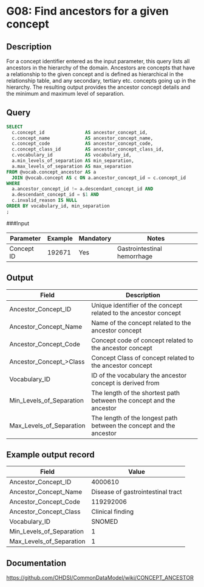 <!---
Group:general
Name:G08 Find ancestors for a given concept
Author:Patrick Ryan
CDM Version: 5.3
-->

# G08: Find ancestors for a given concept

## Description
For a concept identifier entered as the input parameter, this query lists all ancestors in the hierarchy of the domain. Ancestors are concepts that have a relationship to the given concept and is defined as hierarchical in the relationship table, and any secondary, tertiary etc. concepts going up in the hierarchy. The resulting output provides the ancestor concept details and the minimum and maximum level of separation.

## Query
```sql
SELECT
  c.concept_id               AS ancestor_concept_id,
  c.concept_name             AS ancestor_concept_name,
  c.concept_code             AS ancestor_concept_code,
  c.concept_class_id         AS ancestor_concept_class_id,
  c.vocabulary_id            AS vocabulary_id,
  a.min_levels_of_separation AS min_separation,
  a.max_levels_of_separation AS max_separation
FROM @vocab.concept_ancestor AS a
  JOIN @vocab.concept AS c ON a.ancestor_concept_id = c.concept_id
WHERE 
  a.ancestor_concept_id != a.descendant_concept_id AND 
  a.descendant_concept_id = $1 AND
  c.invalid_reason IS NULL
ORDER BY vocabulary_id, min_separation
;
```
###Input

|  Parameter |  Example |  Mandatory |  Notes |
| --- | --- | --- | --- |
|  Concept ID |  192671 |  Yes | Gastrointestinal hemorrhage |

## Output

|  Field |  Description |
| --- | --- |
|  Ancestor_Concept_ID |  Unique identifier of the concept related to the ancestor concept |
|  Ancestor_Concept_Name |  Name of the concept related to the ancestor concept |
|  Ancestor_Concept_Code |  Concept code of concept related to the ancestor concept |
|  Ancestor_Concept_>Class |  Concept Class of concept related to the ancestor concept |
|  Vocabulary_ID |  ID of the vocabulary the ancestor concept is derived from |
|  Min_Levels_of_Separation |  The length of the shortest path between the concept and the ancestor |
|  Max_Levels_of_Separation |  The length of the longest path between the concept and the ancestor |

## Example output record

|  Field |  Value |
| --- | --- |
|  Ancestor_Concept_ID |  4000610 |
|  Ancestor_Concept_Name |  Disease of gastrointestinal tract |
|  Ancestor_Concept_Code |  119292006 |
|  Ancestor_Concept_Class |  Clinical finding |
|  Vocabulary_ID |  SNOMED |
|  Min_Levels_of_Separation |  1 |
|  Max_Levels_of_Separation |  1 |

## Documentation
https://github.com/OHDSI/CommonDataModel/wiki/CONCEPT_ANCESTOR
